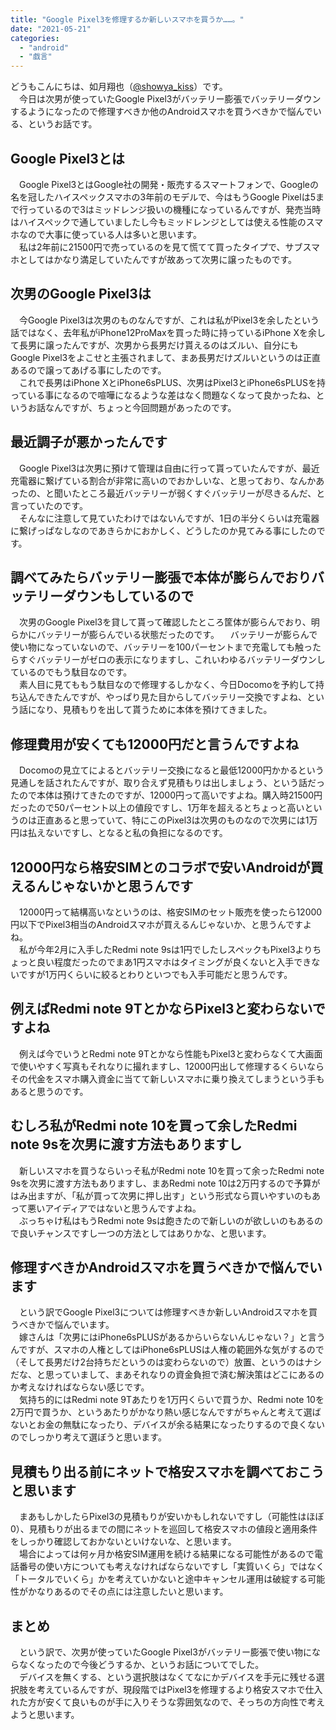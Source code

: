 ```yaml
---
title: "Google Pixel3を修理するか新しいスマホを買うか……。"
date: "2021-05-21"
categories: 
  - "android"
  - "戯言"
---
```


どうもこんにちは、如月翔也（[@showya\_kiss](http://twitter.com/showya_kiss)）です。  
　今日は次男が使っていたGoogle Pixel3がバッテリー膨張でバッテリーダウンするようになったので修理すべきか他のAndroidスマホを買うべきかで悩んでいる、というお話です。  

## Google Pixel3とは

　Google Pixel3とはGoogle社の開発・販売するスマートフォンで、Googleの名を冠したハイスペックスマホの3年前のモデルで、今はもうGoogle Pixelは5まで行っているので3はミッドレンジ扱いの機種になっているんですが、発売当時はハイスペックで通していましたし今もミッドレンジとしては使える性能のスマホなので大事に使っている人は多いと思います。  
　私は2年前に21500円で売っているのを見て慌てて買ったタイプで、サブスマホとしてはかなり満足していたんですが故あって次男に譲ったものです。  

## 次男のGoogle Pixel3は

　今Google Pixel3は次男のものなんですが、これは私がPixel3を余したという話ではなく、去年私がiPhone12ProMaxを買った時に持っているiPhone Xを余して長男に譲ったんですが、次男から長男だけ貰えるのはズルい、自分にもGoogle Pixel3をよこせと主張されまして、まあ長男だけズルいというのは正直あるので譲ってあげる事にしたのです。  
　これで長男はiPhone XとiPhone6sPLUS、次男はPixel3とiPhone6sPLUSを持っている事になるので喧嘩になるような差はなく問題なくなって良かったね、というお話なんですが、ちょっと今回問題があったのです。  

## 最近調子が悪かったんです

　Google Pixel3は次男に預けて管理は自由に行って貰っていたんですが、最近充電器に繋げている割合が非常に高いのでおかしいな、と思っており、なんかあったの、と聞いたところ最近バッテリーが弱くすぐバッテリーが尽きるんだ、と言っていたのです。  
　そんなに注意して見ていたわけではないんですが、1日の半分くらいは充電器に繋げっぱなしなのであきらかにおかしく、どうしたのか見てみる事にしたのです。  

## 調べてみたらバッテリー膨張で本体が膨らんでおりバッテリーダウンもしているので

　次男のGoogle Pixel3を貸して貰って確認したところ筐体が膨らんでおり、明らかにバッテリーが膨らんでいる状態だったのです。 　バッテリーが膨らんで使い物になっていないので、バッテリーを100パーセントまで充電しても触ったらすぐバッテリーがゼロの表示になりますし、これいわゆるバッテリーダウンしているのでもう駄目なのです。  
　素人目に見てももう駄目なので修理するしかなく、今日Docomoを予約して持ち込んできたんですが、やっぱり見た目からしてバッテリー交換ですよね、という話になり、見積もりを出して貰うために本体を預けてきました。  

## 修理費用が安くても12000円だと言うんですよね

　Docomoの見立てによるとバッテリー交換になると最低12000円かかるという見通しを話されたんですが、取り合えず見積もりは出しましょう、という話だったので本体は預けてきたのですが、12000円って高いですよね。購入時21500円だったので50パーセント以上の値段ですし、1万年を超えるとちょっと高いというのは正直あると思っていて、特にこのPixel3は次男のものなので次男には1万円は払えないですし、となると私の負担になるのです。  

## 12000円なら格安SIMとのコラボで安いAndroidが買えるんじゃないかと思うんです

　12000円って結構高いなというのは、格安SIMのセット販売を使ったら12000円以下でPixel3相当のAndroidスマホが買えるんじゃないか、と思うんですよね。  
　私が今年2月に入手したRedmi note 9sは1円でしたしスペックもPixel3よりちょっと良い程度だったのでまあ1円スマホはタイミングが良くないと入手できないですが1万円くらいに絞るとわりといつでも入手可能だと思うんです。  

## 例えばRedmi note 9TとかならPixel3と変わらないですよね

　例えば今でいうとRedmi note 9Tとかなら性能もPixel3と変わらなくて大画面で使いやすく写真もそれなりに撮れますし、12000円出して修理するくらいならその代金をスマホ購入資金に当てて新しいスマホに乗り換えてしまうという手もあると思うのです。  

## むしろ私がRedmi note 10を買って余したRedmi note 9sを次男に渡す方法もありますし

　新しいスマホを買うならいっそ私がRedmi note 10を買って余ったRedmi note 9sを次男に渡す方法もありますし、まあRedmi note 10は2万円するので予算がはみ出ますが、「私が買って次男に押し出す」という形式なら買いやすいのもあって悪いアイディアではないと思うんですよね。  
　ぶっちゃけ私はもうRedmi note 9sは飽きたので新しいのが欲しいのもあるので良いチャンスですし一つの方法としてはありかな、と思います。  

## 修理すべきかAndroidスマホを買うべきかで悩んでいます

　という訳でGoogle Pixel3については修理すべきか新しいAndroidスマホを買うべきかで悩んでいます。  
　嫁さんは「次男にはiPhone6sPLUSがあるからいらないんじゃない？」と言うんですが、スマホの人権としてはiPhone6sPLUSは人権の範囲外な気がするので（そして長男だけ2台持ちだというのは変わらないので）放置、というのはナシだな、と思っていまして、まあそれなりの資金負担で済む解決策はどこにあるのか考えなければならない感じです。  
　気持ち的にはRedmi note 9Tあたりを1万円くらいで買うか、Redmi note 10を2万円で買うか、というあたりがかなり熱い感じなんですがちゃんと考えて選ばないとお金の無駄になったり、デバイスが余る結果になったりするので良くないのでしっかり考えて選ぼうと思います。  

## 見積もり出る前にネットで格安スマホを調べておこうと思います

　まあもしかしたらPixel3の見積もりが安いかもしれないですし（可能性はほぼ0）、見積もりが出るまでの間にネットを巡回して格安スマホの値段と適用条件をしっかり確認しておかないといけないな、と思います。  
　場合によっては何ヶ月か格安SIM運用を続ける結果になる可能性があるので電話番号の使い方についても考えなければならないですし「実質いくら」ではなく「トータルでいくら」かを考えていかないと途中キャンセル運用は破綻する可能性がかなりあるのでその点には注意したいと思います。  

## まとめ

　という訳で、次男が使っていたGoogle Pixel3がバッテリー膨張で使い物にならなくなったので今後どうするか、というお話についてでした。  
　デバイスを無くする、という選択肢はなくてなにかデバイスを手元に残せる選択肢を考えているんですが、現段階ではPixel3を修理するより格安スマホで仕入れた方が安くて良いものが手に入りそうな雰囲気なので、そっちの方向性で考えようと思います。
